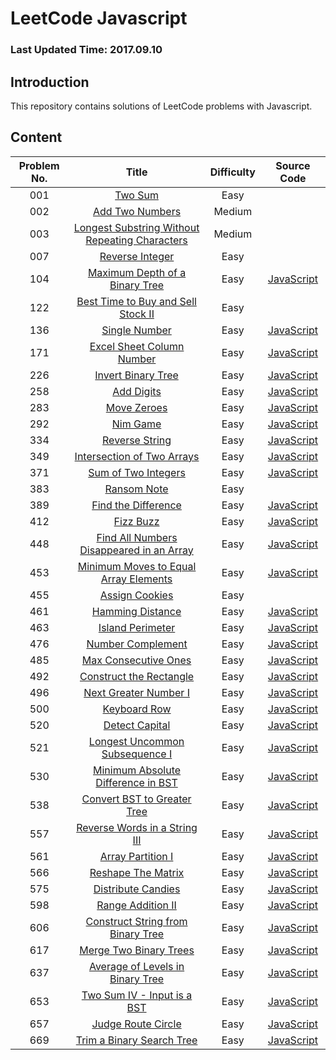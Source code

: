 # LeetCode Javascript

### Last Updated Time: 2017.09.10

## Introduction

This repository contains solutions of LeetCode problems with Javascript.

## Content

|Problem No. |Title| Difficulty|Source Code|
|:---:|:---:|:---:|:---:|
|001|[Two Sum](https://leetcode.com/problems/two-sum/)|Easy||
|002|[Add Two Numbers](https://leetcode.com/problems/add-two-numbers/)|Medium||
|003|[Longest Substring Without Repeating Characters](https://leetcode.com/problems/longest-substring-without-repeating-characters/)|Medium||
|007|[Reverse Integer](https://leetcode.com/problems/reverse-integer/)|Easy||
|104|[Maximum Depth of a Binary Tree](https://leetcode.com/problems/maximum-depth-of-binary-tree/)|Easy|[JavaScript](/Algorithms/104%20-%20Maximum%20Depth%20of%20Binary%20Tree/MaximumDepthOfBinaryTree.js)|
|122|[Best Time to Buy and Sell Stock II](https://leetcode.com/problems/best-time-to-buy-and-sell-stock-ii/)|Easy||
|136|[Single Number](https://leetcode.com/problems/single-number/)|Easy|[JavaScript](/Algorithms/136%20-%20Single%20Number/SingleNumber.js)|
|171|[Excel Sheet Column Number](https://leetcode.com/problems/excel-sheet-column-number/)|Easy|[JavaScript](/Algorithms/171%20-%20Excel%20Sheet%20Column%20Number/ExcelSheetColumnNumber.js)|
|226|[Invert Binary Tree](https://leetcode.com/problems/invert-binary-tree/)|Easy|[JavaScript](/Algorithms/226%20-%20Invert%20Binary%20Tree/InvertBinaryTree.js)|
|258|[Add Digits](https://leetcode.com/problems/add-digits/)|Easy|[JavaScript](/Algorithms/258%20-%20Add%20Digits/AddDigits.js)|
|283|[Move Zeroes](https://leetcode.com/problems/move-zeroes/)|Easy|[JavaScript](/Algorithms/283%20-%20Move%20Zeroes/MoveZeroes.js)|
|292|[Nim Game](https://leetcode.com/problems/nim-game/)|Easy|[JavaScript](/Algorithms/292%20-%20Nim%20Game/NimGame.js)|
|334|[Reverse String](https://leetcode.com/problems/reverse-string/)|Easy|[JavaScript](/Algorithms/334%20-%20Reverse%20String/ReverseString.js)|
|349|[Intersection of Two Arrays](https://leetcode.com/problems/intersection-of-two-arrays/)|Easy|[JavaScript](/Algorithms/349%20-%20Intersection%20of%20Two%20Arrays/IntersectionOfTwoArrays.js)|
|371|[Sum of Two Integers](https://leetcode.com/problems/sum-of-two-integers/)|Easy|[JavaScript](/Algorithms/371%20-%20Sum%20of%20Two%20Integers/SumOfTwoIntegers.js)|
|383|[Ransom Note](https://leetcode.com/problems/ransom-note/)|Easy||
|389|[Find the Difference](https://leetcode.com/problems/find-the-difference/)|Easy|[JavaScript](/Algorithms/389%20-%20Find%20the%20Difference/FindTheDifference.js)|
|412|[Fizz Buzz](https://leetcode.com/problems/fizz-buzz/)|Easy|[JavaScript](/Algorithms/412%20-%20Fizz%20Buzz/FizzBuzz.js)|
|448|[Find All Numbers Disappeared in an Array](https://leetcode.com/problems/find-all-numbers-disappeared-in-an-array/)|Easy|[JavaScript](/Algorithms/448%20-%20Find%20All%20Numbers%20Disappeared%20in%20an%20Array/FindAllNumbersDisappearedInAnArray.js)|
|453|[Minimum Moves to Equal Array Elements](https://leetcode.com/problems/minimum-moves-to-equal-array-elements/)|Easy|[JavaScript](/Algorithms/453%20-%20Minimum%20Moves%20to%20Equal%20Array%20Element/MinimumMovesToEqualArrayElement.js)|
|455|[Assign Cookies](https://leetcode.com/problems/assign-cookies/)|Easy||
|461|[Hamming Distance](https://leetcode.com/problems/hamming-distance/)|Easy|[JavaScript](/Algorithms/461%20-%20Hamming%20Distance/HammingDistance.js)|
|463|[Island Perimeter](https://leetcode.com/problems/island-perimeter/)|Easy|[JavaScript](/Algorithms/463%20-%20Island%20Perimeter/IslandPerimeter.js)|
|476|[Number Complement](https://leetcode.com/problems/number-complement/)|Easy|[JavaScript](/Algorithms/476%20-%20Number%20Complement/NumberComplement.js)|
|485|[Max Consecutive Ones](https://leetcode.com/problems/max-consecutive-ones/)|Easy|[JavaScript](/Algorithms/485%20-%20Max%20Consecutive%20Ones/MaxConsecutiveOnes.js)|
|492|[Construct the Rectangle](https://leetcode.com/problems/construct-the-rectangle/)|Easy|[JavaScript](/Algorithms/492%20-%20Construct%20the%20Rectangle/ConstructTheRectangle.js)|
|496|[Next Greater Number I](https://leetcode.com/problems/next-greater-element-i/)|Easy|[JavaScript](/Algorithms/496%20-%20Next%20Greater%20Element%20I/NextGreaterElementI.js)|
|500|[Keyboard Row](https://leetcode.com/problems/keyboard-row/)|Easy|[JavaScript](/Algorithms/500%20-%20Keyboard%20Row/KeyboardRow.js)|
|520|[Detect Capital](https://leetcode.com/problems/detect-capital/)|Easy|[JavaScript](/Algorithms/520%20-%20Detect%20Capital/DetectCapital.js)|
|521|[Longest Uncommon Subsequence I](https://leetcode.com/problems/longest-uncommon-subsequence-i/)|Easy|[JavaScript](/Algorithms/521%20-%20Longest%20Uncommon%20Subsequence%20I/LongestUncommonSubsequenceI.js)|
|530|[Minimum Absolute Difference in BST](https://leetcode.com/problems/minimum-absolute-difference-in-bst/)|Easy|[JavaScript](/Algorithms/530%20-%20Minimum%20Absolute%20Difference%20in%20BST/MinimumAbsoluteDifferenceInBST.js)|
|538|[Convert BST to Greater Tree](https://leetcode.com/problems/convert-bst-to-greater-tree/)|Easy|[JavaScript](/Algorithms/538%20-%20Convert%20BST%20to%20Greater%20Tree/ConvertBSTtoGreaterTree.js)|
|557|[Reverse Words in a String III](https://leetcode.com/problems/reverse-words-in-a-string-iii/)|Easy|[JavaScript](/Algorithms/557%20-%20Reverse%20Words%20in%20a%20String%20III/ReverseWordsInAStringIII.js)|
|561|[Array Partition I](https://leetcode.com/problems/array-partition-i/)|Easy|[JavaScript](/Algorithms/561%20-%20Array%20Partition%20I/ArrayPartitionI.js)|
|566|[Reshape The Matrix](https://leetcode.com/problems/reshape-the-matrix/)|Easy|[JavaScript](/Algorithms/566%20-%20Reshape%20the%20Matrix/ReshapeTheMatrix.js)|
|575|[Distribute Candies](https://leetcode.com/problems/distribute-candies/)|Easy|[JavaScript](/Algorithms/575%20-%20Distribute%20Candies/DistributeCandies.js)|
|598|[Range Addition II](https://leetcode.com/problems/range-addition-ii/)|Easy|[JavaScript](/Algorithms/598%20-%20Range%20Addition%20II%20/RangeAdditionII.js)|
|606|[Construct String from Binary Tree](https://leetcode.com/problems/construct-string-from-binary-tree/)|Easy|[JavaScript](/Algorithms/606%20-%20Construct%20String%20from%20Binary%20Tree/ConstructStringFromBinaryTree.js)|
|617|[Merge Two Binary Trees](https://leetcode.com/problems/merge-two-binary-trees/)|Easy|[JavaScript](/Algorithms/617%20-%20Merge%20Two%20Binary%20Trees/MergeTwoBinaryTrees.js)|
|637|[Average of Levels in Binary Tree](https://leetcode.com/problems/average-of-levels-in-binary-tree/)|Easy|[JavaScript](/Algorithms/637%20-%20Average%20of%20Levels%20in%20Binary%20Tree/AverageOfLevelsInBinaryTree.js)|
|653|[Two Sum IV - Input is a BST](https://leetcode.com/problems/two-sum-iv-input-is-a-bst/)|Easy|[JavaScript](/Algorithms/653%20-%20Two%20Sum%20IV%20-%20Input%20is%20a%20BST/TwoSumIV-BST.js)|
|657|[Judge Route Circle](https://leetcode.com/problems/judge-route-circle/)|Easy|[JavaScript](/Algorithms/657%20-%20Judge%20Route%20Circle/JudgeRouteCircle.js)|
|669|[Trim a Binary Search Tree](https://leetcode.com/problems/trim-a-binary-search-tree/)|Easy|[JavaScript](/Algorithms/669%20-%20Trim%20a%20Binary%20Search%20Tree/TrimABinarySearchTree.js)|
